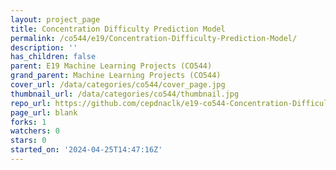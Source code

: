 ```yaml
---
layout: project_page
title: Concentration Difficulty Prediction Model
permalink: /co544/e19/Concentration-Difficulty-Prediction-Model/
description: ''
has_children: false
parent: E19 Machine Learning Projects (CO544)
grand_parent: Machine Learning Projects (CO544)
cover_url: /data/categories/co544/cover_page.jpg
thumbnail_url: /data/categories/co544/thumbnail.jpg
repo_url: https://github.com/cepdnaclk/e19-co544-Concentration-Difficulty-Prediction-Model
page_url: blank
forks: 1
watchers: 0
stars: 0
started_on: '2024-04-25T14:47:16Z'
---
```


